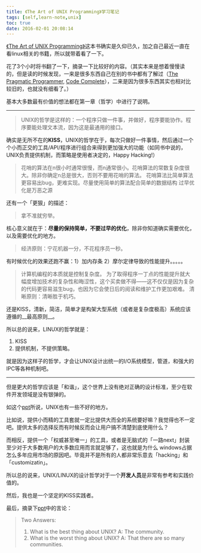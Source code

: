 ```yaml
---
title: 《The Art of UNIX Programming》学习笔记
tags: [self,learn-note,unix]
toc: true
date: 2016-02-01 20:08:14
---
```


[《The Art of UNIX Programming》](http://book.douban.com/subject/5387401/)这本书确实是久仰已久，加之自己最近一直在看linux相关的书籍，所以就带着看了一下。

花了3个小时将书翻了一下，摘录一下比较好的内容。（其实本来是想着慢慢读的，但是读的时候发现，一来是很多东西自己在别的书中都有了解过（[The Pragmatic Programmer](http://book.douban.com/subject/1417047/), [Code Complete](http://book.douban.com/subject/1432042/)），二来是因为很多东西其实也相对比较旧的，也就没有细看了。）

<!--more-->

基本大多数最有价值的想法都在第一章（哲学）中进行了说明。

---

> UNIX的哲学是这样的：一个程序只做一件事，并做好，程序要能协作。程序要能处理文本流，因为这是最通用的接口。

确实是无所不在的**KISS**，UNIX的哲学在于，每次只做好一件事情，然后通过一个个小而正交的工具/API/程序进行组合来得到更加强大的功能（如同书中说的，UNIX负责提供机制，而策略是使用者决定的，Happy Hacking!）

> 花哨的算法在n很小时通常很慢，而n通常很小。花哨算法的常数复杂度很大。除非你确定n总是很大，否则不要用花哨的算法。
> 花哨算法比简单算法更容易出bug，更难实现。尽量使用简单的算法配合简单的数据结构
> 过早优化是万恶之源

还有一个「更狠」的描述：

> 拿不准就穷举。

核心意义就在于：**尽量的保持简单，不要过早的优化**，除非你知道确实需要优化，以及需要优化的地方。

> 经济原则：宁花机器一分，不花程序员一秒。

有时候优化的效果还跑不赢：1）加内存条 2）摩尔定律导致的性能提升。。。。。

> 计算机编程的本质就是控制复杂度。
> 为了取得程序一丁点的性能提升就大幅度增加技术的复杂性和晦涩性，这个买卖做不得——这不仅仅是因为复杂的代码更容易滋生bug，也因为它会使日后的阅读和维护工作更加艰难。
> 清晰原则：清晰胜于机巧。

还是KISS，清新，简洁，简单才是构架大型系统（或者是复杂度极高）系统应该遵循的__最高原则__。

所以总的说来，LINUX的哲学就是：

1. KISS
2. 提供机制，不提供策略。

就是因为这样子的哲学，才会让UNIX设计出统一的I/O系统模型，管道，和强大的IPC等各种机制吧。

---

但是更大的哲学应该是「和谐」，这个世界上没有绝对正确的设计标准，至少在软件开发领域是没有银弹的。

如这个[ppt](http://herpolhode.com/rob/ugly.pdf)所说，UNIX也有一些不好的地方。

比如说，提供小而精的工具套就一定比提供大而全的系统要好嘛？我觉得也不一定吧。提供太多的选择反而有时候反而会让用户搞不清楚到底使用什么？

而相反，提供一个「权威甚至唯一」的工具，或者是无脑式的「一路next」封装至少对于大多数用户的大多数应用而言就足够了，这也就是为什么
windows占据怎么多年应用市场的原因吧。毕竟并不是所有的人都非常乐意去「hacking」和「customizatin」。

所以总的说来，UNIX/LINUX的设计哲学对于一个**开发人员**是非常有参考和实践价值的。

然后，我也是一个坚定的KISS实践者。

最后，摘录下[ppt](http://herpolhode.com/rob/ugly.pdf)中的言论：

> Two Answers:
>1. What is the best thing about UNIX?
>A: The community.
>2. What is the worst thing about UNIX?
>A: That there are so many communities.


